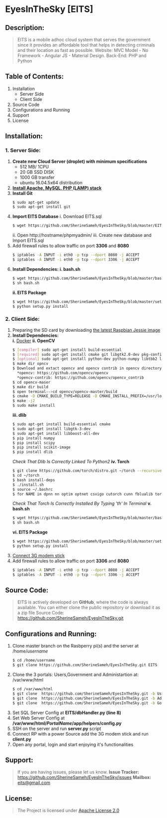 [logo]: https://github.com/SherineSameh/EyesInTheSky/blob/Users/public/assets/img/icon.png
# EyesInTheSky [EITS]
## Description:

>EITS is a mobile adhoc cloud system that serves the government since it provides an affordable tool that helps in detecting criminals and their location as fast as possible.
> Website: MVC Model - No Framework - Angular JS - Material Design.
> Back-End: PHP and Python

## Table of Contents:
1. Installation
      * Server Side
      * Client Side
2. Source Code
3. Configurations and Running
4. Support
5. License


## Installation:
### 1. Server Side:
1. **Create new Cloud Server (droplet) with minimum specifications**
    * 512 MB/ 1CPU
    * 20 GB SSD DISK
    * 1000 GB transfer
    * ubuntu 16.04.5x64 distribution
2. [**Install Apache, MySQL, PHP (LAMP) stack**](https://www.digitalocean.com/community/tutorials/how-to-install-linux-apache-mysql-php-lamp-stack-on-ubuntu-16-04)
3. **Install Git**
      ```bash
      $ sudo apt-get update
      $ sudo apt-get install git
      ```
4. **Import EITS Database**
      i. Download EITS.sql
    ```bash
    $ wget https://github.com/SherineSameh/EyesInTheSky/blob/master/EITS.sql
    ```
      ii. Open http://hostname/phpmyadmin/
      iii. Create new database and Import EITS.sql
5. Add firewall rules to allow traffic on port **3306** and **8080**
      ```bash
      $ iptables -A INPUT -i eth0 -p tcp --dport 8080 -j ACCEPT
      $ iptables -A INPUT -i eth0 -p tcp --dport 3306 -j ACCEPT
      ```  
6. **Install Dependencies:**
    **i. bash.sh**
    ```bash
    $ wget https://github.com/SherineSameh/EyesInTheSky/blob/master/bash.sh
    $ sh bash.sh
    ```
    **ii. EITS Package**
    ```bash
    $ wget https://github.com/SherineSameh/EyesInTheSky/blob/master/setup.py
    $ python setup.py install
    ```
### 2. Client Side:
1. Preparing the SD card by downloading [the latest Raspbian Jessie image](https://www.raspberrypi.org/downloads/raspbian/)
2. **Install Dependencies:**   
  **i.** [Docker](https://blog.alexellis.io/getting-started-with-docker-on-raspberry-pi/)
  **ii. OpenCV**
      ```bash
      $ [compiler] sudo apt-get install build-essential
      $ [required] sudo apt-get install cmake git libgtk2.0-dev pkg-config libavcodec-dev libavformat-dev libswscale-dev
      $ [optional] sudo apt-get install python-dev python-numpy libtbb2 libtbb-dev libjpeg-dev libpng-dev libtiff-dev libjasper-dev libdc1394-22-dev
      $ make dir opncv
      $ Download and extact opencv and opencv contrib in opencv directory:
        *opencv: https://github.com/opencv/opencv
        *opencv-contrib: https://github.com/opencv/opencv_contrib
      $ cd opencv-maser
      $ make dir build
      $ open terminal-->cd opencv/opencv-master/build
      $ cmake -D CMAKE_BUILD_TYPE=RELEASE -D CMAKE_INSTALL_PREFIX=/usr/local -D INSTALL_C_EXAMPLES=OFF -D INSTALL_PYTHON_EXAMPLES=ON -D BUILD_EXAMPLES=ON -D OPENCV_EXTRA_MODULES_PATH=/home/sherif/opencv/opencv_contrib-master /modules /home/sherif/opencv/opencv-master/modules
      $ make -j2
      $ sudo make install
      ```
      **iii. dlib**
      ```bash
      $ sudo apt-get install build-essential cmake
      $ sudo apt-get install libgtk-3-dev
      $ sudo apt-get install libboost-all-dev
      $ pip install numpy
      $ pip install scipy
      $ pip install scikit-image
      $ pip install dlib
      ```
      *Check That Dlib Is Correctly Linked To Python2*
      **iv. Torch**
      ```bash
      $ git clone https://github.com/torch/distro.git ~/torch --recursive
      $ cd ~/torch
      $ bash install-deps
      $ ./install.sh
      $ source ~/.bashrc
      $ for NAME in dpnn nn optim optnet csvigo cutorch cunn fblualib torchx tds; do luarocks install $NAME; done
      ```
      *Check That Torch Is Correctly Installed By Typing 'th' In Terminal*
      **v. bash.sh**
      ```bash
      $ wget https://github.com/SherineSameh/EyesInTheSky/blob/master/bash.sh
      $ sh bash.sh
      ```
      **vi. EITS Package**
      ```bash
      $ wget https://github.com/SherineSameh/EyesInTheSky/blob/master/setup.py
      $ python setup.py install
      ```
3. [Connect 3G modem stick](https://www.thefanclub.co.za/how-to/how-setup-usb-3g-modem-raspberry-pi-using-usbmodeswitch-and-wvdial)
4. Add firewall rules to allow traffic on port **3306** and **8080**
      ```bash
      $ iptables -A INPUT -i eth0 -p tcp --dport 8080 -j ACCEPT
      $ iptables -A INPUT -i eth0 -p tcp --dport 3306 -j ACCEPT
      ```  
## Source Code:
> EITS is actively developed on **GitHub**, where the code is always available.
> You can either clone the public repository or download it as a zip file
> Source Code: https://github.com/SherineSameh/EyesInTheSky.git

## Configurations and Running:
1. Clone master branch on the Rasbperry pi(s) and the server at /home/_username_
    ```bash
    $ cd /home/username
    $ git clone https://github.com/SherineSameh/EyesInTheSky.git EITS
    ```
2. Clone the 3 portals: Users,Government and Administartion at: /var/www/html
    ```bash
    $ cd /var/www/html
    $ git clone  https://github.com/SherineSameh/EyesInTheSky.git -b Users EyesInTheSky
    $ git clone  https://github.com/SherineSameh/EyesInTheSky.git -b Administartion eits-administration
    $ git clone  https://github.com/SherineSameh/EyesInTheSky.git -b Government eits-government
    ```
3. Set SQL Server Config at **EITS/dbHandler.py (line 8)**
4. Set Web Server Config at **/var/www/html/_PortalName_/app/helpers/config.py**
5. SSH on the server and run **server.py** script
6. Connect RP with a power Source add the 3G modem stick and run **client.py**
7. Open any portal, login and start enjoying it's functionalities

## Support:
>If you are having issues, please let us know.
>**Issue Tracker:** https://github.com/SherineSameh/EyesInTheSky/issues
>**Mailbox:** eits@gmail.com

## License:
>The Project is licensed under [Apache License 2.0](http://www.apache.org/licenses/)
